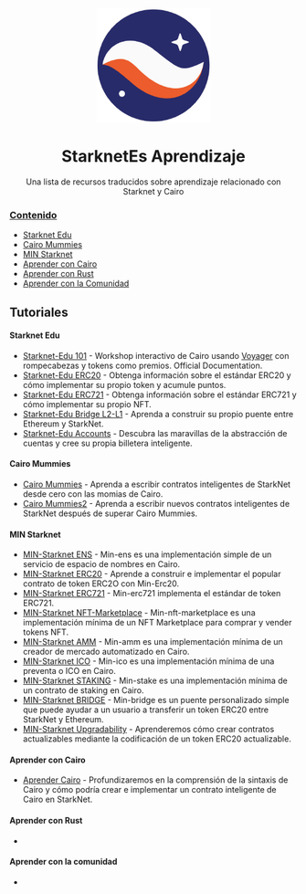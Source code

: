 <div align="center">
  <img alt="starknet logo" src="./assets/Starknet.png" width="200" >
  <h1 align="center">StarknetEs Aprendizaje</h1>
  <p align="center">

  <p align="center">Una lista de recursos traducidos sobre aprendizaje relacionado con Starknet y Cairo <a href="https://medium.com/starkware/starknet-alpha-is-coming-to-mainnet-b825829eaf32">

</div>

### Contenido

- [Starknet Edu](#starknet-edu)
- [Cairo Mummies](#cairo-mummies)
- [MIN Starknet](#min-starknet)
- [Aprender con Cairo](#aprender-con-cairo)
- [Aprender con Rust](#aprender-con-rust)
- [Aprender con la Comunidad](#aprender-con-la-comunidad)


## Tutoriales

#### Starknet Edu

- [Starknet-Edu 101](Starkenet-Edu/Starknet-Edu-101.md) - Workshop interactivo de Cairo usando [Voyager](https://voyager.online/) con rompecabezas y tokens como premios.
  Official Documentation.
- [Starknet-Edu ERC20](Starkenet-Edu/Starknet-Edu-ERC20.md) - Obtenga información sobre el estándar ERC20 y cómo implementar su propio token y acumule puntos.
- [Starknet-Edu ERC721](Starkenet-Edu/Starknet-Edu-ERC721.md) - Obtenga información sobre el estándar ERC721 y cómo implementar su propio NFT.
- [Starknet-Edu Bridge L2-L1](Starkenet-Edu/Starknet-Edu-Bridge-L2-L1.md) - Aprenda a construir su propio puente entre Ethereum y StarkNet.
- [Starknet-Edu Accounts](Starkenet-Edu/Starkenet-Edu-Accounts.md) - Descubra las maravillas de la abstracción de cuentas y cree su propia billetera inteligente.

#### Cairo Mummies

- [Cairo Mummies](Cairo-Mummies/Cairo-Mummies.md) - Aprenda a escribir contratos inteligentes de StarkNet desde cero con las momias de Cairo.
- [Cairo Mummies2](Cairo-Mummies/Cairo-Mummies2.md) - Aprenda a escribir nuevos contratos inteligentes de StarkNet después de superar Cairo Mummies.

#### MIN Starknet

- [MIN-Starknet ENS](https://github.com/Nadai2010/Nadai-Min-Starknet/blob/master/src/min_ens/README.md) - Min-ens es una implementación simple de un servicio de espacio de nombres en Cairo. 
- [MIN-Starknet ERC20](https://github.com/Nadai2010/Nadai-Min-Starknet/blob/master/src/min_erc20/README.md) - Aprende a construir e implementar el popular contrato de token ERC2O con Min-Erc20. 
- [MIN-Starknet ERC721](https://github.com/Nadai2010/Nadai-Min-Starknet/blob/master/src/min_erc721/README.md) - Min-erc721 implementa el estándar de token ERC721.
- [MIN-Starknet NFT-Marketplace](https://github.com/Nadai2010/Nadai-Min-Starknet/blob/master/src/min_nft_marketplace/README.md) - Min-nft-marketplace es una implementación mínima de un NFT Marketplace para comprar y vender tokens NFT.
- [MIN-Starknet AMM](https://github.com/Nadai2010/Nadai-Min-Starknet/blob/master/src/min_nft_marketplace/README.md) - Min-amm es una implementación mínima de un creador de mercado automatizado en Cairo.
- [MIN-Starknet ICO](https://github.com/Nadai2010/Nadai-Min-Starknet/blob/master/src/min_ico/README.md) - Min-ico es una implementación mínima de una preventa o ICO en Cairo.
- [MIN-Starknet STAKING](https://github.com/Nadai2010/Nadai-Min-Starknet/blob/master/src/min_staking/README.md) - Min-stake es una implementación mínima de un contrato de staking en Cairo.
- [MIN-Starknet BRIDGE](https://github.com/Nadai2010/Nadai-Min-Starknet/blob/master/src/min_messaging_bridge/README.md) - Min-bridge es un puente personalizado simple que puede ayudar a un usuario a transferir un token ERC20 entre StarkNet y Ethereum.
- [MIN-Starknet Upgradability](https://github.com/Nadai2010/Nadai-NaiProxyV2-Starknet-ERC20) - Aprenderemos cómo crear contratos actualizables mediante la codificación de un token ERC20 actualizable.

#### Aprender con Cairo 

- [Aprender Cairo](https://github.com/Nadai2010/Nadai-Aprender-Cairo-5-Minutos) - Profundizaremos en la comprensión de la sintaxis de Cairo y cómo podría crear e implementar un contrato inteligente de Cairo en StarkNet.


#### Aprender con Rust

-

#### Aprender con la comunidad

-

